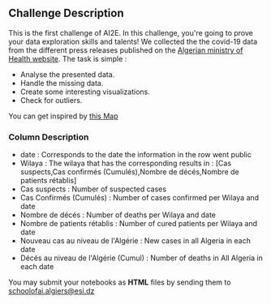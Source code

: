 ## Challenge Description 
This is the first challenge of AI2E. In this challenge, you're going to prove your data exploration skills and talents! 
We collected the the covid-19 data from the different press releases published on the [Algerian ministry of Health website](http://covid19.sante.gov.dz/fr/point-de-situation-covid-2019-2/). 
The task is simple :
* Analyse the presented data. 
* Handle the missing data. 
* Create some interesting visualizations.
* Check for outliers.

You can get inspired by [this Map](http://covid19.sante.gov.dz/carte/)

### Column Description 
* date : Corresponds to the date the information in the row went public 
* Wilaya : The wilaya that has the corresponding results in : [Cas suspects,Cas confirmés (Cumulés),Nombre de décés,Nombre de patients rétablis]  
* Cas suspects : Number of suspected cases 
* Cas Confirmés (Cumulés) : Number of cases confirmed per Wilaya and date 
* Nombre de décés : Number of deaths per Wilaya and date 
* Nombre de patients rétablis : Number of cured patients per Wilaya and date
* Nouveau cas au niveau de l'Algérie : New cases in all Algeria in each date
* Décés au niveau de l'Algérie (Cumul) : Number of deaths in All Algeria in each date

You may submit your notebooks as **HTML** files by sending them to schoolofai.algiers@esi.dz
